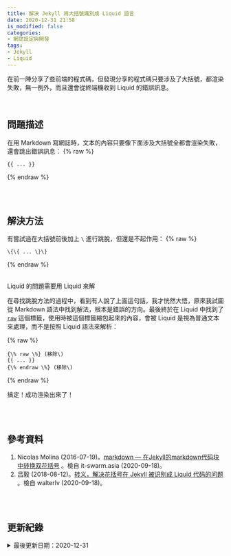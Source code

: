 ```yaml
---
title: 解決 Jekyll 將大括號識別成 Liquid 語言
date: 2020-12-31 21:58
is_modified: false
categories:
- 網誌設定與開發
tags:
- Jekyll
- Liquid
--- 
```


在前一陣分享了些前端的程式碼，但發現分享的程式碼只要涉及了大括號，都渲染失敗，無一例外，而且還會從終端機收到 Liquid 的錯誤訊息。

<!--more-->
<br>

## 問題描述
在用 Markdown 寫網誌時，文本的內容只要像下面涉及大括號全都會渲染失敗，還會跳出錯誤訊息：
{% raw %}
```
{{ ... }}
```
{% endraw %}


<br><br> 

## 解決方法
有嘗試過在大括號前後加上 `\` 進行跳脫，但還是不起作用：
{% raw %}
```
\{\{ ... \}\} 
```
{% endraw %}

<br>

<div class="blockquote-center">Liquid 的問題需要用 Liquid 來解</div>

在尋找跳脫方法的過程中，看到有人說了上面這句話，我才恍然大悟，原來我試圖從 Markdown 語法中找到解法，根本是錯誤的方向。最後終於在 Liquid 中找到了  [`raw`](https://shopify.github.io/liquid/tags/raw/) 這個標籤，使用時被這個標籤縮包起來的內容，會被 Liquid 是視為普通文本來處理，而不是按照 Liquid 語法來解析：

{% raw %}
```
{\% raw \%} (移除\)
{{ ... }}
{\% endraw \%} (移除\)
```
{% endraw %}

搞定！成功渲染出來了！

<br><br> 

## 參考資料 
1. Nicolas Molina (2016-07-19)。[markdown — 在Jekyll的markdown代码块中转换双花括号](https://www.it-swarm.asia/zh/markdown/%e5%9c%a8jekyll%e7%9a%84markdown%e4%bb%a3%e7%a0%81%e5%9d%97%e4%b8%ad%e8%bd%ac%e6%8d%a2%e5%8f%8c%e8%8a%b1%e6%8b%ac%e5%8f%b7/1047233674/) 。檢自 it-swarm.asia (2020-09-18)。
2. 吕毅 (2018-08-12)。[转义，解决花括号在 Jekyll 被识别成 Liquid 代码的问题](https://blog.walterlv.com/post/jekyll/raw-in-jekyll.html) 。檢自 walterlv (2020-09-18)。

<br><br> 

## 更新紀錄
<details class="update_stamp">
  <summary>最後更新日期：2020-12-31</summary>
  <ul>
    <li>2020-12-31 發布</li>
    <li>2020-09-18 完稿</li>
    <li>2020-09-18 起稿</li>
  </ul>
</details>